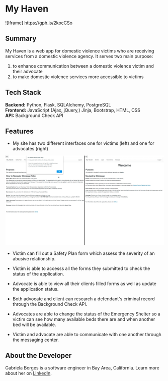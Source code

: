 # My Haven
![Iframe] https://gph.is/2kocCSo
## Summary
My Haven is a web app for domestic violence victims who are receiving services from a domestic violence agency. 
It serves two main purpose: 

1. to enhance communication between a domestic violence victim and their advocate
2. to make domestic violence services more accessible to victims

## Tech Stack
__Backend:__ Python,  Flask, SQLAlchemy, PostgreSQL <br/>
__Frontend:__ JavaScript (Ajax, jQuery,) Jinja, Bootstrap, HTML, CSS <br/>
__API:__ Background Check API

## Features
* My site has two different interfaces one for victims (left) and one for advocates (right)

![Two Different Interfaces](https://github.com/Gabrielatb/Domestic-Violence-App/blob/master/static/img/two_diff_interfaces.png)

* Victim can fill out a Safety Plan form which assess the severity of an abusive relationship.



* Victim is able to accesss all the forms they submitted to check the status of the application.
* Advocate is able to view all their clients filled forms as well as update the application status.
* Both advocate and client can research a defendant's criminal record through the Background Check API.
* Advocates are able to change the status of the Emergency Shelter so a victim can see how many available beds there are and when another bed will be available.
* Victim and advocate are able to communicate with one another through the messaging center.

## About the Developer
Gabriela Borges is a software engineer in Bay Area, California. Learn more about her on [LinkedIn](https://www.linkedin.com/in/gabriela-t-borges/).
